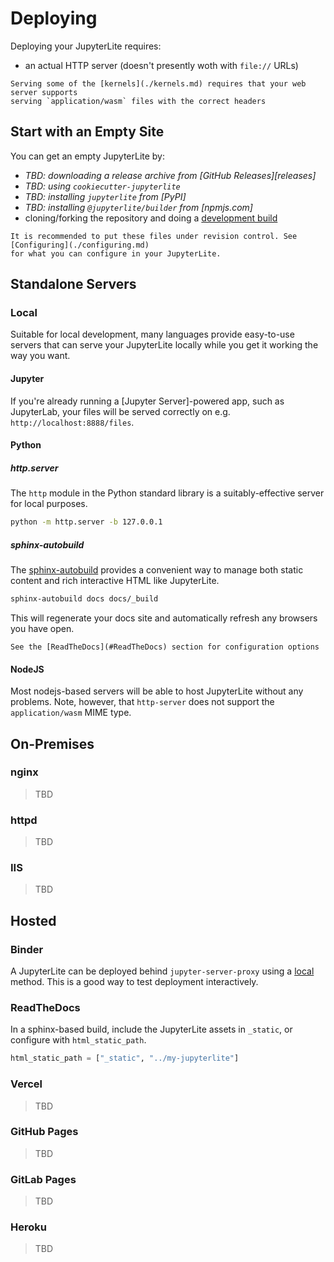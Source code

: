 # Deploying

Deploying your JupyterLite requires:

- an actual HTTP server (doesn't presently woth with `file://` URLs)

```{warning}
Serving some of the [kernels](./kernels.md) requires that your web server supports
serving `application/wasm` files with the correct headers
```

## Start with an Empty Site

You can get an empty JupyterLite by:

- _TBD: downloading a release archive from [GitHub Releases][releases]_
- _TBD: using `cookiecutter-jupyterlite`_
- _TBD: installing `jupyterlite` from [PyPI]_
- _TBD: installing `@jupyterlite/builder` from [npmjs.com]_
- cloning/forking the repository and doing a [development build](../contributing.md)

```{hint}
It is recommended to put these files under revision control. See [Configuring](./configuring.md)
for what you can configure in your JupyterLite.
```

## Standalone Servers

### Local

Suitable for local development, many languages provide easy-to-use servers that can
serve your JupyterLite locally while you get it working the way you want.

#### Jupyter

If you're already running a [Jupyter Server]-powered app, such as JupyterLab, your files
will be served correctly on e.g. `http://localhost:8888/files`.

#### Python

##### http.server

The `http` module in the Python standard library is a suitably-effective server for
local purposes.

```bash
python -m http.server -b 127.0.0.1
```

##### sphinx-autobuild

The [sphinx-autobuild](https://github.com/executablebooks/sphinx-autobuild) provides a
convenient way to manage both static content and rich interactive HTML like JupyterLite.

```bash
sphinx-autobuild docs docs/_build
```

This will regenerate your docs site and automatically refresh any browsers you have
open.

```{hint}
See the [ReadTheDocs](#ReadTheDocs) section for configuration options
```

#### NodeJS

Most nodejs-based servers will be able to host JupyterLite without any problems. Note,
however, that `http-server` does not support the `application/wasm` MIME type.

## On-Premises

### nginx

> TBD

### httpd

> TBD

### IIS

> TBD

## Hosted

### Binder

A JupyterLite can be deployed behind `jupyter-server-proxy` using a [local](#local)
method. This is a good way to test deployment interactively.

### ReadTheDocs

In a sphinx-based build, include the JupyterLite assets in `_static`, or configure with
`html_static_path`.

```python
html_static_path = ["_static", "../my-jupyterlite"]
```

### Vercel

> TBD

### GitHub Pages

> TBD

### GitLab Pages

> TBD

### Heroku

> TBD
